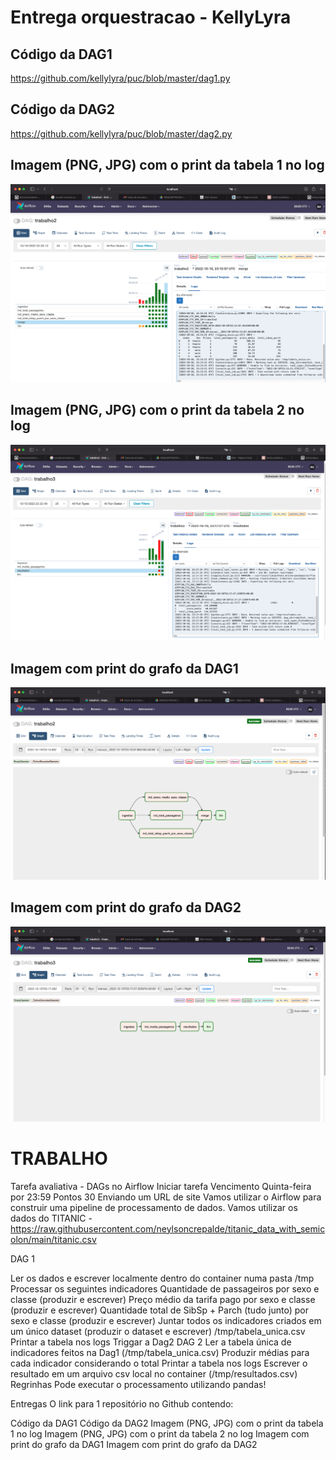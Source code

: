 # Entrega orquestracao - KellyLyra

## Código da DAG1
https://github.com/kellylyra/puc/blob/master/dag1.py

## Código da DAG2
https://github.com/kellylyra/puc/blob/master/dag2.py

## Imagem (PNG, JPG) com o print da tabela 1 no log
![tabela final-dag1](/imagens/resultadofinal_dag1.png "tabela final-dag1")

## Imagem (PNG, JPG) com o print da tabela 2 no log
![tabela final-dag2](/imagens/resultadofinal_dag2.png "tabela final-dag2")

## Imagem com print do grafo da DAG1
![grafo-dag1](/imagens/grafo-dag1.png "grafo-dag1")

## Imagem com print do grafo da DAG2
![grafo-dag2](/imagens/grafo_dag2.png "grafo-dag2")


# TRABALHO
Tarefa avaliativa - DAGs no Airflow
Iniciar tarefa
Vencimento Quinta-feira por 23:59  Pontos 30  Enviando um URL de site
Vamos utilizar o Airflow para construir uma pipeline de processamento de dados.
Vamos utilizar os dados do TITANIC -
https://raw.githubusercontent.com/neylsoncrepalde/titanic_data_with_semicolon/main/titanic.csv

DAG 1

Ler os dados e escrever localmente dentro do container numa pasta /tmp
Processar os seguintes indicadores
Quantidade de passageiros por sexo e classe (produzir e escrever)
Preço médio da tarifa pago por sexo e classe (produzir e escrever)
Quantidade total de SibSp + Parch (tudo junto) por sexo e classe (produzir e escrever)
Juntar todos os indicadores criados em um único dataset (produzir o dataset e escrever) /tmp/tabela_unica.csv
Printar a tabela nos logs
Triggar a Dag2
DAG 2
Ler a tabela única de indicadores feitos na Dag1 (/tmp/tabela_unica.csv)
Produzir médias para cada indicador considerando o total
Printar a tabela nos logs
Escrever o resultado em um arquivo csv local no container (/tmp/resultados.csv)
Regrinhas
Pode executar o processamento utilizando pandas!

Entregas
O link para 1 repositório no Github contendo:

Código da DAG1
Código da DAG2
Imagem (PNG, JPG) com o print da tabela 1 no log
Imagem (PNG, JPG) com o print da tabela 2 no log
Imagem com print do grafo da DAG1
Imagem com print do grafo da DAG2
